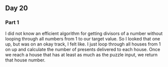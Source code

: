 ## Day 20

### Part 1

I did not know an efficient algorithm for getting divisors of a number without looping through all numbers from 1 to our target value. So I looked that one up, but was on an okay track, I felt like. I just loop through all houses from 1 on up and calculate the number of presents delivered to each house. Once we reach a house that has at least as much as the puzzle input, we return that house number.
